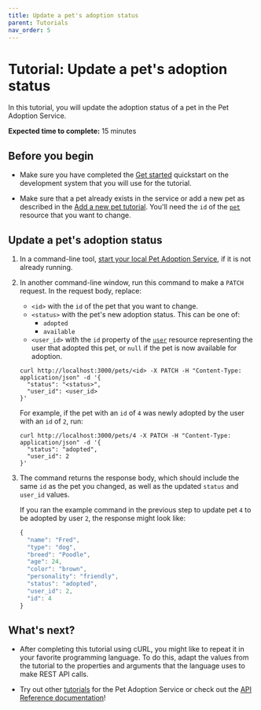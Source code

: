 ```yaml
---
title: Update a pet's adoption status
parent: Tutorials
nav_order: 5
---
```


# Tutorial: Update a pet's adoption status

In this tutorial, you will update the adoption status of a pet in the Pet Adoption Service.

**Expected time to complete:** 15 minutes

## Before you begin

* Make sure you have completed the [Get started](../get_started.md) quickstart on the development system that you will use for the tutorial.

* Make sure that a pet already exists in the service or add a new pet as described in the [Add a new pet tutorial](add_a_new_pet.md). You'll need the `id` of the [`pet`](../api/pet/index.md#resource-properties) resource that you want to change.

## Update a pet's adoption status

1. In a command-line tool, [start your local Pet Adoption Service](../get_started.md#start-your-local-pet-adoption-service), if it is not already running.

1. In another command-line window, run this command to make a `PATCH` request. In the request body, replace:

    * `<id>` with the `id` of the pet that you want to change.
    * `<status>` with the pet's new adoption status. This can be one of:
      * `adopted`
      * `available`
    * `<user_id>` with the `id` property of the [`user`](../api/user/index.md#resource-properties) resource representing the user that adopted this pet, or `null` if the pet is now available for adoption.

    ```shell
    curl http://localhost:3000/pets/<id> -X PATCH -H "Content-Type: application/json" -d '{
      "status": "<status>",
      "user_id": <user_id>
    }'
    ```

    For example, if the pet with an `id` of `4` was newly adopted by the user with an `id` of `2`, run:

    ```shell
    curl http://localhost:3000/pets/4 -X PATCH -H "Content-Type: application/json" -d '{
      "status": "adopted",
      "user_id": 2
    }'
    ```

1. The command returns the response body, which should include the same `id` as the pet you changed, as well as the updated `status` and `user_id` values.

    If you ran the example command in the previous step to update pet `4` to be adopted by user `2`, the response might look like:

    ```js
    {
      "name": "Fred",
      "type": "dog",
      "breed": "Poodle",
      "age": 24,
      "color": "brown",
      "personality": "friendly",
      "status": "adopted",
      "user_id": 2,
      "id": 4
    }
    ```

## What's next?

* After completing this tutorial using cURL, you might like to repeat it in
your favorite programming language. To do this, adapt the values from
the tutorial to the properties and arguments that the language uses to
make REST API calls.

* Try out other [tutorials](index.md) for the Pet Adoption Service or check out the [API Reference documentation](../api/index.md)!

